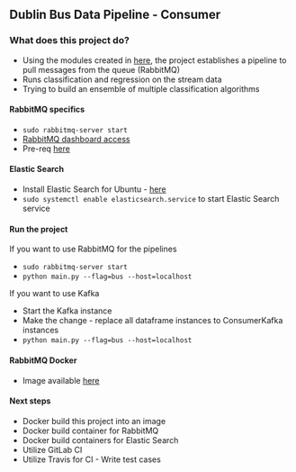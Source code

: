 ## Dublin Bus Data Pipeline - Consumer

### What does this project do?
 * Using the modules created in [here]('https://gitlab.scss.tcd.ie/panthb/Dublin-Transport_RPP'), the project establishes a pipeline to pull messages from the queue (RabbitMQ)
 * Runs classification and regression on the stream data
 * Trying to build an ensemble of multiple classification algorithms

#### RabbitMQ specifics
 * ```sudo rabbitmq-server start```
 * [RabbitMQ dashboard access]('https://developers.coveo.com/display/public/SitecoreV3/Accessing+the+RabbitMQ+Management+Console;jsessionid=548855A4C0EC0A72DA10CA8E400B124F')
 * Pre-req [here]('https://www.rabbitmq.com/management.html')

#### Elastic Search
 * Install Elastic Search for Ubuntu - [here]('https://www.digitalocean.com/community/tutorials/how-to-install-and-configure-elasticsearch-on-ubuntu-16-04')
 * ```sudo systemctl enable elasticsearch.service``` to start Elastic Search service

#### Run the project
If you want to use RabbitMQ for the pipelines
 * ```sudo rabbitmq-server start```
 * ```python main.py --flag=bus --host=localhost```

 If you want to use Kafka
 * Start the Kafka instance
 * Make the change - replace all dataframe instances to ConsumerKafka instances 
 * `python main.py --flag=bus --host=localhost`

#### RabbitMQ Docker
 * Image available [here]('https://docs.docker.com/samples/library/rabbitmq/')

#### Next steps
 * Docker build this project into an image
 * Docker build container for RabbitMQ
 * Docker build containers for Elastic Search
 * Utilize GitLab CI 
 * Utilize Travis for CI - Write test cases